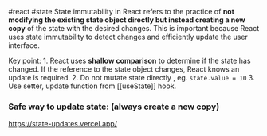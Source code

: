 #react #state
State immutability in React refers to the practice of **not modifying the existing state object directly but instead creating a new copy** of the state with the desired changes. This is important because React uses state immutability to detect changes and efficiently update the user interface.

Key point:
	1. React uses **shallow comparison** to determine if the state has changed. If the reference to the state object changes, React knows an update is required.
	2. Do not mutate state directly , eg. `state.value = 10` 
	3.  Use setter, update function from [[useState]] hook.

### Safe way to update state: (always create a new copy) 
https://state-updates.vercel.app/